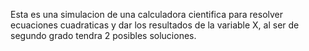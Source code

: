 Esta es una simulacion de una calculadora cientifica para resolver ecuaciones cuadraticas y dar los resultados de la variable X, al ser de segundo grado tendra 2 posibles soluciones.
